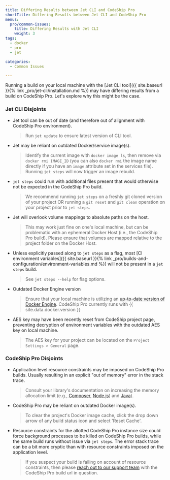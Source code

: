 ```yaml
---
title: Differing Results between Jet CLI and CodeShip Pro
shortTitle: Differing Results between Jet CLI and CodeShip Pro
menus:
  pro/common-issues:
    title: Differing Results with Jet CLI
    weight: 3
tags:
  - docker
  - pro
  - jet

categories:
  - Common Issues

---
```


Running a build on your local machine with the [Jet CLI tool]({{ site.baseurl }}{% link _pro/jet-cli/installation.md %}) may have differing results from a build on CodeShip Pro. Let's explore why this might be the case.

### Jet CLI Disjoints

- Jet tool can be out of date (and therefore out of alignment with CodeShip Pro environment).
  > Run `jet update` to ensure latest version of CLI tool.

- Jet may be reliant on outdated Docker/service image(s).
  > Identify the current image with `docker image ls`, then remove via `docker rmi IMAGE_ID` (you can also `docker rmi` the image name directly if you have an `image` attribute set in the services file). Running `jet steps` will now trigger an image rebuild.

- `jet steps` could run with additional files present that would otherwise not be expected in the CodeShip Pro build.
  > We recommend running `jet steps` on a freshly git cloned version of your project OR running a `git reset` and `git clean` operation on your project prior to `jet steps`.

- Jet will overlook volume mappings to absolute paths on the host.
  > This may work just fine on one's local machine, but can be problematic with an ephemeral Docker Host (i.e., the CodeShip Pro build). Please ensure that volumes are mapped relative to the project folder on the Docker Host.

- Unless explicitly passed along to `jet steps` as a flag, most [CI environment variables]({{ site.baseurl }}{% link _pro/builds-and-configuration/environment-variables.md %}) will not be present in a `jet steps` build.
  > See `jet steps --help` for flag options.

- Outdated Docker Engine version
  > Ensure that your local machine is utilizing an [up-to-date version of Docker Engine](https://docs.docker.com/release-notes/). CodeShip Pro currently runs with {{ site.data.docker.version }}

- AES key may have been recently reset from CodeShip project page, preventing decryption of environment variables with the outdated AES key on local machine.
  > The AES key for your project can be located on the `Project Settings > General` page.

### CodeShip Pro Disjoints

- Application level resource constraints may be imposed on CodeShip Pro builds. Usually resulting in an explicit "out of memory" error in the stack trace.
  > Consult your library's documentation on increasing the memory allocation limit (e.g., [Composer](https://getcomposer.org/doc/articles/troubleshooting.md#memory-limit-errors), [Node.js](https://stackoverflow.com/questions/38558989/node-js-heap-out-of-memory)) and [Java](https://stackoverflow.com/a/14763095/9041368)).

- CodeShip Pro may be reliant on outdated Docker image(s).
  > To clear the project's Docker image cache, click the drop down arrow of any build status icon and select 'Reset Cache'.

- Resource constraints for the allotted CodeShip Pro instance size could force background processes to be killed on CodeShip Pro builds, while the same build runs without issue via `jet steps`. The error stack trace can be a bit more cryptic than with resource constraints imposed on the application level.
  > If you suspect your build is failing on account of resource constraints, then please [reach out to our support team](https://helpdesk.codeship.com/hc/en-us/requests/new) with the CodeShip Pro build url in question.

<br />
